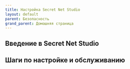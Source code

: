 ```yaml
---
title: Настройка Secret Net Studio
layout: default
parent: Безопасность
grand_parent: Домашняя страница
---
```


## Введение в Secret Net Studio
## Шаги по настройке и обслуживанию